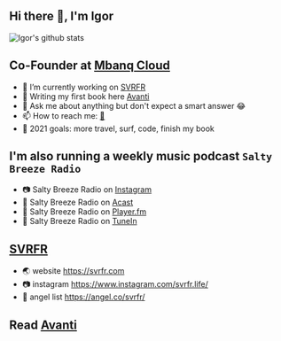 ## Hi there 👋, I'm Igor

![Igor's github stats](https://github-readme-stats.vercel.app/api?username=igorkosta&show_icons=true&theme=default)

## Co-Founder at [Mbanq Cloud](https://mbanq.com/cloud)

- 🔭 I’m currently working on [SVRFR](https://svrfr.com)
- 📕 Writing my first book here [Avanti](https://ryan-raiz.github.io/avanti/)
- 💬 Ask me about anything but don't expect a smart answer 😂
- 📫 How to reach me: [📧](mailto:igor.kostyuchenok@gmail.com)
- 🥅 2021 goals: more travel, surf, code, finish my book

## I'm also running a weekly music podcast `Salty Breeze Radio`
- 📷 Salty Breeze Radio on [Instagram](https://www.instagram.com/saltybreezeradio/)
- 🎸 Salty Breeze Radio on [Acast](https://shows.acast.com/salty-breeze-radio)
- 🎺 Salty Breeze Radio on [Player.fm](https://player.fm/series/2808875)
- 🎹 Salty Breeze Radio on [TuneIn](https://tunein.com/podcasts/Music-Podcasts/Salty-Breeze-Radio-p1374587/)

## [SVRFR](https://svrfr.com)
- 🌏 website https://svrfr.com
- 📷 instagram https://www.instagram.com/svrfr.life/
- 👼 angel list https://angel.co/svrfr/

## Read [Avanti](https://ryan-raiz.github.io/avanti/)
